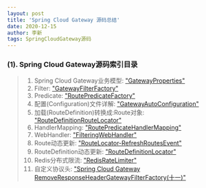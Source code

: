 ```yaml
---
layout: post
title: 'Spring Cloud Gateway 源码总结'
date: 2020-12-15
author: 李新
tags: SpringCloudGateway源码
---
```


### (1). Spring Cloud Gateway源码索引目录
> 1. Spring Cloud Gateway业务模型: ["GatewayProperties"](/2020/12/16/SpringCloud-Gateway-Source-GatewayProperties.html)
> 2. Filter: ["GatewayFilterFactory"](/2020/12/16/SpringCloud-Gateway-Source-GatewayFilterFactory.html)
> 3. Predicate: ["RoutePredicateFactory"](/2020/12/16/SpringCloud-Gateway-Source-RoutePredicateFactory.html)
> 4. 配置(Configuration)文件详解: ["GatewayAutoConfiguration"](/2020/12/16/SpringCloud-Gateway-Source-GatewayAutoConfiguration.html)
> 5. 加载(RouteDefinition)转换成:Route对象: ["RouteDefinitionRouteLocator"](/2020/12/16/SpringCloud-Gateway-Source-RouteLocator.html)
> 6. HandlerMapping: ["RoutePredicateHandlerMapping"](/2020/12/16/SpringCloud-Gateway-Source-RoutePredicateHandlerMapping.html)
> 7. WebHandler: ["FilteringWebHandler"](/2020/12/16/SpringCloud-Gateway-Source-FilteringWebHandler.html)
> 8. Route动态更新: ["RouteLocator-RefreshRoutesEvent"](/2020/12/16/SpringCloud-Gateway-Source-RefreshRoutesEvent.html)
> 9. RouteDefinition动态更新: ["RouteDefinitionLocator"](/2020/12/16/SpringCloud-Gateway-Source-RouteDefinitionLocator.html)   
> 10. Redis分布式限流: ["RedisRateLimiter"](/2020/12/16/SpringCloud-Gateway-Source-RedisRateLimiter.html)       
> 11. 自定义协议头: ["Spring Cloud Gateway RemoveResponseHeaderGatewayFilterFactory(十一)"](/2020/12/16/SpringCloud-Gateway-Source-RemoveResponseHeader.html)   